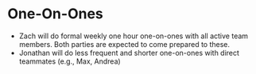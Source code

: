 # One-On-Ones

- Zach will do formal weekly one hour one-on-ones with all active team members.
  Both parties are expected to come prepared to these.
- Jonathan will do less frequent and shorter one-on-ones with direct teammates
  (e.g., Max, Andrea)
